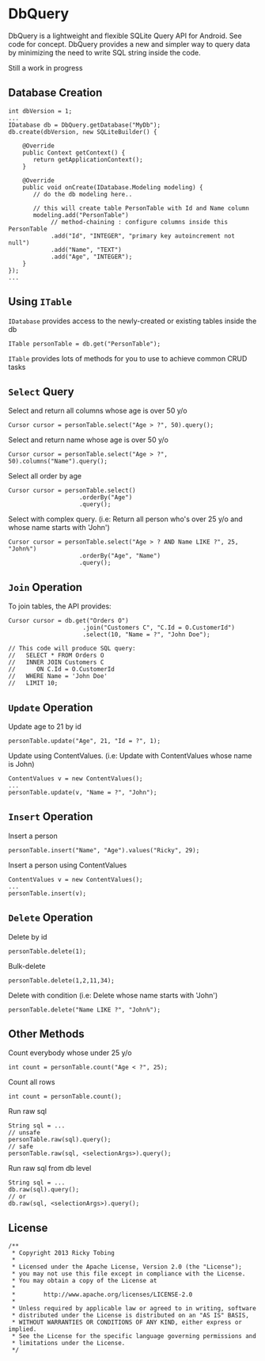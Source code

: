 DbQuery
==============

DbQuery is a lightweight and flexible SQLite Query API for Android. See code for concept. 
DbQuery provides a new and simpler way to query data by minimizing the need to write SQL string inside the code.

Still a work in progress

Database Creation
--------------

    int dbVersion = 1;
    ...
    IDatabase db = DbQuery.getDatabase("MyDb");
    db.create(dbVersion, new SQLiteBuilder() {
    
        @Override 
        public Context getContext() {
           return getApplicationContext();
        }
        
        @Override
        public void onCreate(IDatabase.Modeling modeling) {
           // do the db modeling here..
           
           // this will create table PersonTable with Id and Name column
           modeling.add("PersonTable")           
                // method-chaining : configure columns inside this PersonTable
                .add("Id", "INTEGER", "primary key autoincrement not null")
                .add("Name", "TEXT")
                .add("Age", "INTEGER");
        }
    });
    ...
    
Using <code>ITable</code>
-----------
<code>IDatabase</code> provides access to the newly-created or existing tables inside the db

    ITable personTable = db.get("PersonTable");

<code>ITable</code> provides lots of methods for you to use to achieve common CRUD tasks

<code>Select</code> Query
-----------
Select and return all columns whose age is over 50 y/o

    Cursor cursor = personTable.select("Age > ?", 50).query();

Select and return name whose age is over 50 y/o

    Cursor cursor = personTable.select("Age > ?", 50).columns("Name").query();

Select all order by age

    Cursor cursor = personTable.select()
                        .orderBy("Age")
                        .query();
    
Select with complex query. 
(i.e: Return all person who's over 25 y/o and whose name starts with 'John')

    Cursor cursor = personTable.select("Age > ? AND Name LIKE ?", 25, "John%")
                        .orderBy("Age", "Name")
                        .query();

<code>Join</code> Operation
-----------
To join tables, the API provides:

    Cursor cursor = db.get("Orders O")
                         .join("Customers C", "C.Id = O.CustomerId")
                         .select(10, "Name = ?", "John Doe");
                         
    // This code will produce SQL query:
    //   SELECT * FROM Orders O 
    //   INNER JOIN Customers C
    //      ON C.Id = O.CustomerId
    //   WHERE Name = 'John Doe'
    //   LIMIT 10;
    

<code>Update</code> Operation
-----------
Update age to 21 by id

    personTable.update("Age", 21, "Id = ?", 1);
    
Update using ContentValues.
(i.e: Update with ContentValues whose name is John)

    ContentValues v = new ContentValues();
    ...
    personTable.update(v, "Name = ?", "John");


<code>Insert</code> Operation
-----------
Insert a person

    personTable.insert("Name", "Age").values("Ricky", 29);

Insert a person using ContentValues

    ContentValues v = new ContentValues();
    ...
    personTable.insert(v);


<code>Delete</code> Operation
-----------
Delete by id

    personTable.delete(1);

Bulk-delete

    personTable.delete(1,2,11,34);

Delete with condition
(i.e: Delete whose name starts with 'John')

    personTable.delete("Name LIKE ?", "John%");
    
Other Methods
-----------

Count everybody whose under 25 y/o

    int count = personTable.count("Age < ?", 25);

Count all rows

    int count = personTable.count();
    
Run raw sql

    String sql = ...    
    // unsafe
    personTable.raw(sql).query();
    // safe
    personTable.raw(sql, <selectionArgs>).query();
    
Run raw sql from db level

    String sql = ...
    db.raw(sql).query();
    // or
    db.raw(sql, <selectionArgs>).query();
    


License
-----------

    /**
     * Copyright 2013 Ricky Tobing
     *
     * Licensed under the Apache License, Version 2.0 (the "License");
     * you may not use this file except in compliance with the License.
     * You may obtain a copy of the License at
     *
     *        http://www.apache.org/licenses/LICENSE-2.0
     *
     * Unless required by applicable law or agreed to in writing, software
     * distributed under the License is distributed on an "AS IS" BASIS,
     * WITHOUT WARRANTIES OR CONDITIONS OF ANY KIND, either express or implied.
     * See the License for the specific language governing permissions and
     * limitations under the License.
     */

